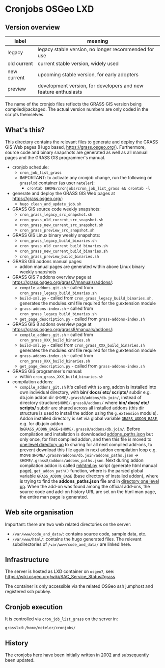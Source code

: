 # Cronjobs OSGeo LXD

## Version overview

| **label**   | **meaning**                                                     |
| ----------- | --------------------------------------------------------------- |
| legacy      | legacy stable version, no longer recommended for use            |
| old current | current stable version, widely used                             |
| new current | upcoming stable version, for early adopters                     |
| preview     | development version, for developers and new feature enthusiasts |

The name of the cronjob files reflects the GRASS GIS version being compiled/packaged.
The actual version numbers are only coded in the scripts themselves.

## What's this?

This directory contains the relevant files to generate and deploy the GRASS GIS
Web pages (Hugo based, <https://grass.osgeo.org/>). Furthermore, source code and
binary snapshots are generated as well as all manual pages and the GRASS GIS
programmer's manual.

* cronjob schedule:
  * `cron_job_list_grass`
  * IMPORTANT: to activate any cronjob change, run the following on `grasslxd`
    container (as user `neteler`):
    * `crontab $HOME/cronjobs/cron_job_list_grass && crontab -l`
* generate and deploy the GRASS GIS Web pages at <https://grass.osgeo.org/>:
  * `hugo_clean_and_update_job.sh`
* GRASS GIS source code weekly snapshots:
  * `cron_grass_legacy_src_snapshot.sh`
  * `cron_grass_old_current_src_snapshot.sh`
  * `cron_grass_new_current_src_snapshot.sh`
  * `cron_grass_preview_src_snapshot.sh`
* GRASS GIS Linux binary weekly snapshots:
  * `cron_grass_legacy_build_binaries.sh`
  * `cron_grass_old_current_build_binaries.sh`
  * `cron_grass_new_current_build_binaries.sh`
  * `cron_grass_preview_build_binaries.sh`
* GRASS GIS addons manual pages:
  * addon manual pages are generated within above Linux binary weekly snapshots
* GRASS GIS 7 addons overview page at <https://grass.osgeo.org/grass7/manuals/addons/>:
  * `compile_addons_git.sh` - called from `cron_grass_legacy_build_binaries.sh`
  * `build-xml.py` - called from `cron_grass_legacy_build_binaries.sh`,
    generates the modules.xml file required for the g.extension module
  * `grass-addons-index.sh` - called from `cron_grass_legacy_build_binaries.sh`
  * `get_page_description.py` - called from `grass-addons-index.sh`
* GRASS GIS 8 addons overview page at <https://grass.osgeo.org/grass8/manuals/addons/>:
  * `compile_addons_git.sh` - called from `cron_grass_XXX_build_binaries.sh`
  * `build-xml.py` - called from `cron_grass_XXX_build_binaries.sh`
    generates the modules.xml file required for the g.extension module
  * `grass-addons-index.sh` - called from `cron_grass_XXX_build_binaries.sh`
  * `get_page_description.py` - called from `grass-addons-index.sh`
* GRASS GIS programmer's manual:
  * within `cron_grass_XXX_build_binaries.sh`
* compilation addons:
  * `compile_addons_git.sh` it's called with `$5` arg, addon is
installed into own individual directory, with **bin/ docs/ etc/ scripts/**
subdir e.g. db.join addon dir `$HOME/.grass8/addons/db.join/`, instead of
directory structure`$HOME/.grass8/addons/` where **bin/ docs/ etc/ scripts/**
subdir are shared across all installed addons (this dir structure is used
to install the addon using the `g.extension` module). Addon installed directory
is set via global variable [`GRASS_ADDON_BASE`](https://github.com/OSGeo/grass-addons/pull/656/commits/8c08184415ec32fe409bf09b2599b0506d7650ab#diff-f0fc8363c0e166fdbe9eecb74a9e261498ec0bbf15500e56b1bb1b5ba7afb900L119),
e.g. for db.join addon is`GRASS_ADDON_BASE=$HOME/.grass8/addons/db.join/`.
Before compilation and installation is downloaded [addons_paths.json](https://github.com/OSGeo/grass-addons/pull/656/commits/8c08184415ec32fe409bf09b2599b0506d7650ab#diff-f0fc8363c0e166fdbe9eecb74a9e261498ec0bbf15500e56b1bb1b5ba7afb900R128)
but only once, for first compiled addon, and then this file is moved to
[one level directory up](https://github.com/OSGeo/grass-addons/pull/656/commits/8c08184415ec32fe409bf09b2599b0506d7650ab#diff-f0fc8363c0e166fdbe9eecb74a9e261498ec0bbf15500e56b1bb1b5ba7afb900R133)
to sharing for all next compiled add-ons, to prevent download this file
again in next addon compilation loop e.g. move
`$HOME/.grass8/addons/db.join/addons_paths.json` -> `$HOME/.grass8/addons/addons_paths.json`.
Next during addon compilation addon is called
[mkhtml.py](https://github.com/OSGeo/grass/blob/main/utils/mkhtml.py)
script (generate html manual page), `get_addon_path()` function, where is
the parsed global variable `GRASS_ADDON_BASE` (base directory of installed
addon), where is trying to find the **addons_paths.json** file and in
[directory one level up](https://github.com/OSGeo/grass/pull/2054/commits/5a374101a825c451675d18b0d59e6ac99ee6cb02#diff-3e1684c5c5d40b273b6488a9b5a5558f556d2bcf2973ba5106b6125e01aa6959R314).
When the add-on was found among the official add-ons, the source code
and add-on history URL are set on the html man page, the entire man
page is generated.

## Web site organisation

Important: there are two web related directories on the server:

* `/var/www/code_and_data/`: contains source code, sample data, etc.
* `/var/www/html/`: contains the hugo generated files. The relevant
  subdirectories of `/var/www/code_and_data/` are linked here.

## Infrastructure

The server is hosted as LXD container on `osgeo7`, see:
<https://wiki.osgeo.org/wiki/SAC_Service_Status#grass>

The container is only accessible via the related OSGeo ssh jumphost and
registered ssh pubkey.

## Cronjob execution

It is controlled via `cron_job_list_grass` on the server in:

```text
grasslxd:/home/neteler/cronjobs/
```

## History

The cronjobs here have been initially written in 2002 and subsequently been updated.
